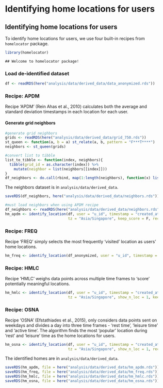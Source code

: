 Identifying home locations for users
================

## Identifying home locations for users

To identify home locations for users, we use four built-in recipes from
`homelocator` package.

``` r
library(homelocator)
```

    ## Welcome to homelocator package!

### Load de-identified dataset

``` r
df <- readRDS(here("analysis/data/derived_data/data_anonymized.rds"))
```

### Recipe: APDM

Recipe ‘APDM’ (Rein Ahas et al., 2010) calculates both the average and
standard deviation timestamps in each location for each user.

#### Generate grid neighbors

``` r
#generate grid neighbors 
grids <- readRDS(here("analysis/data/derived_data/grid_750.rds"))
st_queen <- function(a, b = a) st_relate(a, b, pattern = "F***T****")
neighbors <- st_queen(grids)

#convert list to tibble
list_to_tibble <- function(index, neighbors){
  tibble(grid_id = as.character(index)) %>% 
    mutate(neighbor = list(neighbors[[index]]))
}
df_neighbors <- do.call(rbind, map(1:length(neighbors), function(x) list_to_tibble(x, neighbors)))
```

The neighbors dataset is in `analysis/data/derived_data`.

``` r
saveRDS(df_neighbors, here("analysis/data/derived_data/neighbors.rds"))
```

``` r
#must load neighbors when using APDM recipe 
df_neighbors <- readRDS(here("analysis/data/derived_data/neighbors.rds"))
hm_apdm <- identify_location(df, user = "u_id", timestamp = "created_at", location = "grid_id", 
                             tz = "Asia/Singapore", keep_score = F, recipe = "APDM")
```

### Recipe: FREQ

Recipe ‘FREQ’ simply selects the most frequently ‘visited’ location as
users’ home locations.

``` r
hm_freq <- identify_location(df_anonymized, user = "u_id", timestamp = "created_at", tz = "Asia/Singapore", location = "grid_id", show_n_loc = 1, recipe = "FREQ")
```

### Recipe: HMLC

Recipe ‘HMLC’ weighs data points across multiple time frames to ‘score’
potentially meaningful locations.

``` r
hm_hmlc <- identify_location(df, user = "u_id", timestamp = "created_at", location = "grid_id", 
                             tz = "Asia/Singapore", show_n_loc = 1, keep_score = F, recipe = "HMLC")
```

### Recipe: OSNA

Recipe ‘OSNA’ (Efstathiades et al., 2015), only considers data points
sent on weekdays and divides a day into three time frames - ‘rest time’,
‘leisure time’ and ‘active time’. The algorithm finds the most ‘popular’
location during ‘rest’ and ‘leisure’ time as the home locations for
users.

``` r
hm_osna <- identify_location(df, user = "u_id", timestamp = "created_at", location = "grid_id", 
                             tz = "Asia/Singapore", show_n_loc = 1, recipe = "OSNA")
```

The identified homes are in `analysis/data/derived_data`.

``` r
saveRDS(hm_apdm, file = here("analysis/data/derived_data/hm_apdm.rds"))
saveRDS(hm_freq, file = here("analysis/data/derived_data/hm_freq.rds"))
saveRDS(hm_hmlc, file = here("analysis/data/derived_data/hm_hmlc.rds"))
saveRDS(hm_osna, file = here("analysis/data/derived_data/hm_osna.rds"))
```
